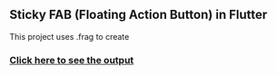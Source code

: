 ## Sticky FAB (Floating Action Button) in Flutter

This project uses .frag to create

### [Click here to see the output](https://www.instagram.com/p/C3MsOKNtCEA/?utm_source=ig_web_copy_link&igsh=MzRlODBiNWFlZA==)
